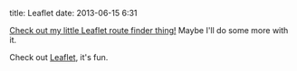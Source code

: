 title: Leaflet
date: 2013-06-15 6:31

[Check out my little Leaflet route finder thing!](http://mandarindrummond.com/examples/route-finder/) Maybe I'll do some more with it.

Check out [Leaflet](http://leafletjs.com/), it's fun.



